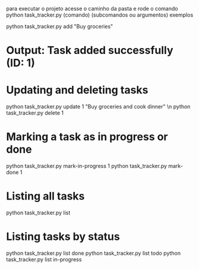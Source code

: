 para executar o projeto acesse o caminho da pasta e rode o comando python task_tracker.py (comando) (subcomandos ou argumentos)
exemplos

python task_tracker.py add "Buy groceries"
# Output: Task added successfully (ID: 1)

# Updating and deleting tasks
python task_tracker.py update 1 "Buy groceries and cook dinner"  \n
python task_tracker.py delete 1

# Marking a task as in progress or done
python task_tracker.py mark-in-progress 1
python task_tracker.py mark-done 1

# Listing all tasks
python task_tracker.py list

# Listing tasks by status
python task_tracker.py list done
python task_tracker.py list todo
python task_tracker.py list in-progress
